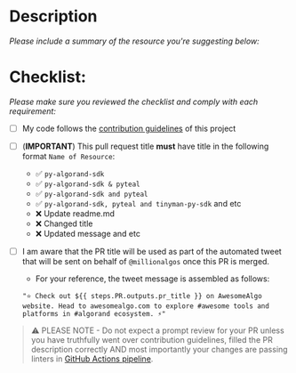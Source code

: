 # Description

_Please include a summary of the resource you're suggesting below:_

# Checklist:

_Please make sure you reviewed the checklist and comply with each requirement:_

-   [ ] My code follows the [contribution guidelines](../CONTRIBUTING.md) of this project
-   [ ] (**IMPORTANT**) This pull request title **must** have title in the following format `Name of Resource`:
    -   ✅ `py-algorand-sdk`
    -   ✅ `py-algorand-sdk & pyteal`
    -   ✅ `py-algorand-sdk and pyteal`
    -   ✅ `py-algorand-sdk, pyteal and tinyman-py-sdk` and etc
    -   ❌ Update readme.md
    -   ❌ Changed title
    -   ❌ Updated message and etc
-   [ ] I am aware that the PR title will be used as part of the automated tweet that will be sent on behalf of `@millionalgos` once this PR is merged. 
    - For your reference, the tweet message is assembled as follows:
    ``` 
    "⭐️ Check out ${{ steps.PR.outputs.pr_title }} on AwesomeAlgo website. Head to awesomealgo.com to explore #awesome tools and platforms in #algorand ecosystem. ⚡️"
    ```


> ⚠️ PLEASE NOTE - Do not expect a prompt review for your PR unless you have truthfully went over contribution guidelines, filled the PR description correctly AND most importantly your changes are passing linters in [GitHub Actions pipeline](https://github.com/aorumbayev/awesome-algorand/actions/workflows/ci.yaml).
